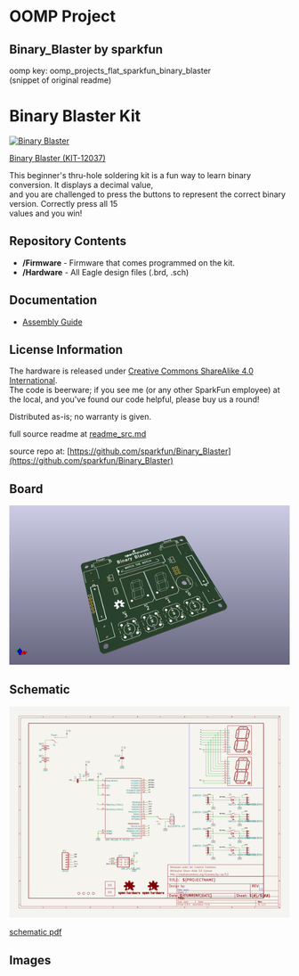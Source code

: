 # OOMP Project  
## Binary_Blaster  by sparkfun  
  
oomp key: oomp_projects_flat_sparkfun_binary_blaster  
(snippet of original readme)  
  
Binary Blaster Kit  
==============  
  
[![Binary Blaster](https://cdn.sparkfun.com//assets/parts/8/5/8/5/12037-SparkFun_Binary_Blaster_Kit-02.jpg)](https://www.sparkfun.com/products/12037)  
  
[Binary Blaster (KIT-12037)](https://www.sparkfun.com/products/12037)  
  
This beginner's thru-hole soldering kit is a fun way to learn binary conversion. It displays a decimal value,   
and you are challenged to press the buttons to represent the correct binary version. Correctly press all 15   
values and you win!  
  
  
Repository Contents  
-------------------  
  
* **/Firmware** - Firmware that comes programmed on the kit.  
* **/Hardware** - All Eagle design files (.brd, .sch)  
  
Documentation  
-------------------  
* [Assembly Guide](https://learn.sparkfun.com/tutorials/binary-blaster-assembly-guide)  
  
  
License Information  
-------------------  
The hardware is released under [Creative Commons ShareAlike 4.0 International](https://creativecommons.org/licenses/by-sa/4.0/).  
The code is beerware; if you see me (or any other SparkFun employee) at the local, and you've found our code helpful, please buy us a round!  
  
Distributed as-is; no warranty is given.  
  
  full source readme at [readme_src.md](readme_src.md)  
  
source repo at: [https://github.com/sparkfun/Binary_Blaster](https://github.com/sparkfun/Binary_Blaster)  
## Board  
  
[![working_3d.png](working_3d_600.png)](working_3d.png)  
## Schematic  
  
[![working_schematic.png](working_schematic_600.png)](working_schematic.png)  
  
[schematic pdf](working_schematic.pdf)  
## Images  

